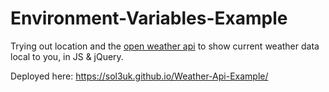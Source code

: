 # Environment-Variables-Example
 Trying out location and the [open weather api](https://openweathermap.org/current) to show current weather data local to you, in JS & jQuery.
 
 Deployed here: https://sol3uk.github.io/Weather-Api-Example/
